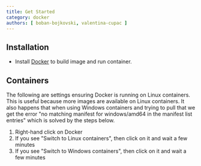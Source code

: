 ```yaml
---
title: Get Started
category: docker
authors: [ boban-bojkovski, valentina-cupac ]
---
```


## Installation

* Install [Docker](https://docs.docker.com/get-docker/) to build image and run container.

## Containers

The following are settings ensuring Docker is running on Linux containers. This is useful because more images are available on Linux containers. It also happens that when using Windows containers and trying to pull that we get the error "no matching manifest for windows/amd64 in the manifest list entries" which is solved by the steps below.

1. Right-hand click on Docker
2. If you see "Switch to Linux containers", then click on it and wait a few minutes
3. If you see "Switch to Windows containers", then click on it and wait a few minutes



<!-- FUTURE: when committing, automate the whole process
TODO: VC CHECK: initially laptop, then virtual machine on server  for long term
Demo - laptop - screencast recording (VC) -->

